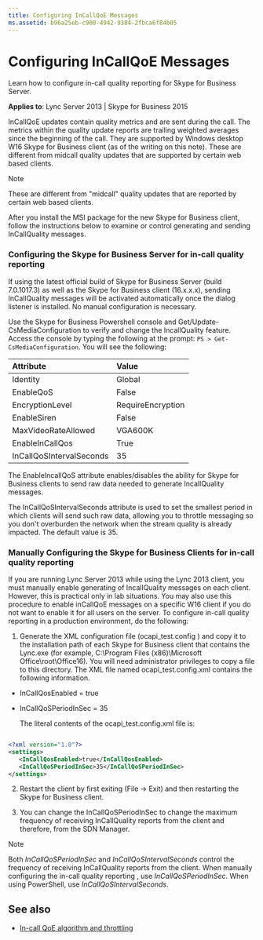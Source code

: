 ```yaml
---
title: Configuring InCallQoE Messages
ms.assetid: b96a25eb-c900-4942-9384-2fbca6f84b05
---
```



# Configuring InCallQoE Messages
Learn how to configure in-call quality reporting for Skype for Business Server. 

  
    
    

 **Applies to**: Lync Server 2013 | Skype for Business 2015

InCallQoE updates contain quality metrics and are sent during the call. The metrics within the quality update reports are trailing weighted averages since the beginning of the call. They are supported by Windows desktop W16 Skype for Business client (as of the writing on this note). These are different from midcall quality updates that are supported by certain web based clients. 
  
    
    


> [!NOTE]
> These are different from "midcall" quality updates that are reported by certain web based clients. 
  
    
    

 After you install the MSI package for the new Skype for Business client, follow the instructions below to examine or control generating and sending InCallQuality messages.
### Configuring the Skype for Business Server for in-call quality reporting

If using the latest official build of Skype for Business Server (build 7.0.1017.3) as well as the Skype for Business client (16.x.x.x), sending InCallQuality messages will be activated automatically once the dialog listener is installed. No manual configuration is necessary. 
  
    
    
Use the Skype for Business Powershell console and Get/Update-CsMediaConfiguration to verify and change the IncallQuality feature. Access the console by typing the following at the prompt:  `PS > Get-CsMediaConfiguration`. You will see the following: 
  
    
    



|**Attribute**|**Value**|
|:-----|:-----|
|Identity |Global |
|EnableQoS |False |
|EncryptionLevel |RequireEncryption |
|EnableSiren |False |
|MaxVideoRateAllowed |VGA600K |
|EnableInCallQos |True |
|InCallQoSIntervalSeconds |35 |
   
The EnableIncallQoS attribute enables/disables the ability for Skype for Business clients to send raw data needed to generate IncallQuality messages. 
  
    
    
The InCallQoSIntervalSeconds attribute is used to set the smallest period in which clients will send such raw data, allowing you to throttle messaging so you don't overburden the network when the stream quality is already impacted. The default value is 35. 
  
    
    

### Manually Configuring the Skype for Business Clients for in-call quality reporting
<a name="SkypeCDNReleaseNotes_ManuallyConfigureSkypeForIncallQuality"> </a>

If you are running Lync Server 2013 while using the Lync 2013 client, you must manually enable generating of IncallQuality messages on each client. However, this is practical only in lab situations. You may also use this procedure to enable inCallQoE messages on a specific W16 client if you do not want to enable it for all users on the server. To configure in-call quality reporting in a production environment, do the following: 
  
    
    

1. Generate the XML configuration file (ocapi_test.config ) and copy it to the installation path of each Skype for Business client that contains the Lync.exe (for example, C:\\Program Files (x86)\\Microsoft Office\\root\\Office16). You will need administrator privileges to copy a file to this directory. The XML file named ocapi_test.config.xml contains the following information. 
    
  - InCallQosEnabled = true 
    
  
  - InCallQoSPeriodInSec = 35 
    
  

    The literal contents of the ocapi_test.config.xml file is: 
    


  ```xml
  
<?xml version="1.0"?>
<settings>
     <InCallQosEnabled>true</InCallQosEnabled>
     <InCallQoSPeriodInSec>35</InCallQoSPeriodInSec>
</settings> 

  ```

2.  Restart the client by first exiting (File -> Exit) and then restarting the Skype for Business client.
    
  
3.  You can change the InCallQoSPeriodInSec to change the maximum frequency of receiving InCallQuality reports from the client and therefore, from the SDN Manager.
    
  

> [!NOTE]
> Both  *InCallQoSPeriodInSec*  and *InCallQoSIntervalSeconds*  control the frequency of receiving InCallQuality reports from the client. When manually configuring the in-call quality reporting , use *InCallQoSPeriodInSec*. When using PowerShell, use *InCallQoSIntervalSeconds*.
  
    
    


## See also
<a name="bk_addresources"> </a>

-  [In-call QoE algorithm and throttling](in-call-qoe-algorithm-and-throttling.md)
    
  

